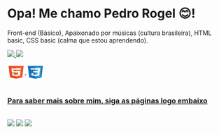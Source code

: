 <h1>Opa! Me chamo Pedro Rogel 😊!</h1>
<p>Front-end (Básico), Apaixonado por músicas (cultura brasileira), HTML basic, CSS basic (calma que estou aprendendo).</p>

<div>
   <a href="https://github.com/pedro-rogel">
   <img height="180em" src="https://github-readme-stats.vercel.app/api?username=pedro-rogel&show_icons=true&theme=tokyonight&include_all_commits=true&count_private=true"/>
   <img height="180em" src="https://github-readme-stats.vercel.app/api/top-langs/?username=pedro-rogel&layout=compact&langs_count=6&theme=tokyonight"/>

</div>
<div style="display: inline_block"><br>
  <img align="center" alt="HTML" height="30" width="40" src="https://raw.githubusercontent.com/devicons/devicon/master/icons/html5/html5-original.svg">
  <img align="center" alt="CSS" height="30" width="40" src="https://raw.githubusercontent.com/devicons/devicon/master/icons/css3/css3-original.svg">
</div>
 
 <br>
 
  ### Para saber mais sobre mim, siga as páginas logo embaixo
 
<div style="display: inline_block"><br>
 <!--youtube aqui em baixo-->
<a href="https://www.youtube.com/@PedroRogel./about"><img target="_blank" src="https://img.shields.io/badge/YouTube-FF0000?style=for-the-badge&logo=youtube&logoColor=white"></a>
 <!--instagram aqui em baixo-->
<a href="https://www.instagram.com/_pedrorogel_/"><img src="https://img.shields.io/badge/-Instagram-%23E4405F?style=for-the-badge&logo=instagram&logoColor=white"></a>
<!--linkedin aqui em baixo-->
<a  href=https://www.linkedin.com/in/pedro-henrique-395b67272><img src="https://img.shields.io/badge/-LinkedIn-%230077B5?style=for-the-badge&logo=linkedin&logoColor=white"></a> 
 </div>








































